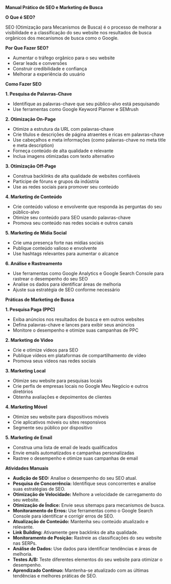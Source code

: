 **Manual Prático de SEO e Marketing de Busca**

**O Que é SEO?**

SEO (Otimização para Mecanismos de Busca) é o processo de melhorar a visibilidade e a classificação do seu website nos resultados de busca orgânicos dos mecanismos de busca como o Google.

**Por Que Fazer SEO?**

* Aumentar o tráfego orgânico para o seu website
* Gerar leads e conversões
* Construir credibilidade e confiança
* Melhorar a experiência do usuário

**Como Fazer SEO**

**1. Pesquisa de Palavras-Chave**

* Identifique as palavras-chave que seu público-alvo está pesquisando
* Use ferramentas como Google Keyword Planner e SEMrush

**2. Otimização On-Page**

* Otimize a estrutura da URL com palavras-chave
* Crie títulos e descrições de página atraentes e ricas em palavras-chave
* Use cabeçalhos e meta informações (como palavras-chave no meta title e meta description)
* Forneça conteúdo de alta qualidade e relevante
* Inclua imagens otimizadas com texto alternativo

**3. Otimização Off-Page**

* Construa backlinks de alta qualidade de websites confiáveis
* Participe de fóruns e grupos da indústria
* Use as redes sociais para promover seu conteúdo

**4. Marketing de Conteúdo**

* Crie conteúdo valioso e envolvente que responda às perguntas do seu público-alvo
* Otimize seu conteúdo para SEO usando palavras-chave
* Promova seu conteúdo nas redes sociais e outros canais

**5. Marketing de Mídia Social**

* Crie uma presença forte nas mídias sociais
* Publique conteúdo valioso e envolvente
* Use hashtags relevantes para aumentar o alcance

**6. Análise e Rastreamento**

* Use ferramentas como Google Analytics e Google Search Console para rastrear o desempenho do seu SEO
* Analise os dados para identificar áreas de melhoria
* Ajuste sua estratégia de SEO conforme necessário

**Práticas de Marketing de Busca**

**1. Pesquisa Paga (PPC)**

* Exiba anúncios nos resultados de busca e em outros websites
* Defina palavras-chave e lances para exibir seus anúncios
* Monitore o desempenho e otimize suas campanhas de PPC

**2. Marketing de Vídeo**

* Crie e otimize vídeos para SEO
* Publique vídeos em plataformas de compartilhamento de vídeo
* Promova seus vídeos nas redes sociais

**3. Marketing Local**

* Otimize seu website para pesquisas locais
* Crie perfis de empresas locais no Google Meu Negócio e outros diretórios
* Obtenha avaliações e depoimentos de clientes

**4. Marketing Móvel**

* Otimize seu website para dispositivos móveis
* Crie aplicativos móveis ou sites responsivos
* Segmente seu público por dispositivo

**5. Marketing de Email**

* Construa uma lista de email de leads qualificados
* Envie emails automatizados e campanhas personalizadas
* Rastree o desempenho e otimize suas campanhas de email

**Atividades Manuais**

* **Audição de SEO:** Analise o desempenho do seu SEO atual.
* **Pesquisa de Concorrência:** Identifique seus concorrentes e analise suas estratégias de SEO.
* **Otimização de Velocidade:** Melhore a velocidade de carregamento do seu website.
* **Otimização de Índice:** Envie seus sitemaps para mecanismos de busca.
* **Monitoramento de Erros:** Use ferramentas como o Google Search Console para identificar e corrigir erros de SEO.
* **Atualização de Conteúdo:** Mantenha seu conteúdo atualizado e relevante.
* **Link Building:** Ativamente gere backlinks de alta qualidade.
* **Monitoramento de Posição:** Rastreie as classificações do seu website nas SERPs.
* **Análise de Dados:** Use dados para identificar tendências e áreas de melhoria.
* **Testes A/B:** Teste diferentes elementos do seu website para otimizar o desempenho.
* **Aprendizado Contínuo:** Mantenha-se atualizado com as últimas tendências e melhores práticas de SEO.